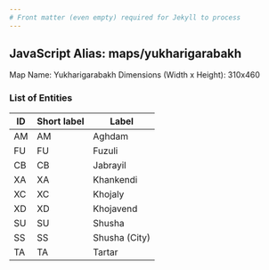```yaml
---
# Front matter (even empty) required for Jekyll to process
---
```


## JavaScript Alias: maps/yukharigarabakh

Map Name: Yukharigarabakh
Dimensions (Width x Height): 310x460





### List of Entities

ID | Short label | Label
---|---|---|
AM|AM|Aghdam
FU|FU|Fuzuli
CB|CB|Jabrayil
XA|XA|Khankendi
XC|XC|Khojaly
XD|XD|Khojavend
SU|SU|Shusha
SS|SS|Shusha (City)
TA|TA|Tartar
